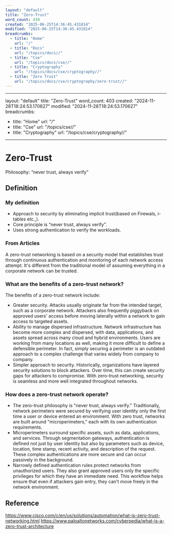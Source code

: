 ```yaml
---
layout: "default"
title: "Zero-Trust"
word_count: 439
created: "2025-06-25T14:36:45.431814"
modified: "2025-06-25T14:36:45.431814"
breadcrumbs:
  - title: "Home"
    url: "/"
  - title: "Docs"
    url: "/topics/docs//"
  - title: "Cse"
    url: "/topics/docs/cse//"
  - title: "Cryptography"
    url: "/topics/docs/cse/cryptography//"
  - title: "Zero Trust"
    url: "/topics/docs/cse/cryptography/zero-trust//"
---
```

---
layout: "default"
title: "Zero-Trust"
word_count: 403
created: "2024-11-28T18:24:53.170627"
modified: "2024-11-28T18:24:53.170627"
breadcrumbs:
  - title: "Home"
    url: "/"
  - title: "Cse"
    url: "/topics/cse//"
  - title: "Cryptography"
    url: "/topics/cse/cryptography//"
---
# Zero-Trust

Philosophy: “never trust, always verify”

## Definition

### My definition

- Approach to security by eliminating implicit trust(based on Firewals, i-tables etc.,).
- Core principle is “never trust, always verify”.
- Uses strong authentication to verify the workloads.

### From Articles

A zero-trust networking is based on a security model that establishes trust through continuous authentication and monitoring of each network access attempt. It's different from the traditional model of assuming everything in a corporate network can be trusted.

### What are the benefits of a zero-trust network?

The benefits of a zero-trust network include:

- Greater security. Attacks usually originate far from the intended target, such as a corporate network. Attackers also frequently piggyback on approved users' access before moving laterally within a network to gain access to targeted assets.
- Ability to manage dispersed infrastructure. Network infrastructure has become more complex and dispersed, with data, applications, and assets spread across many cloud and hybrid environments. Users are working from many locations as well, making it more difficult to define a defensible perimeter. In fact, simply securing a perimeter is an outdated approach to a complex challenge that varies widely from company to company.
- Simpler approach to security. Historically, organizations have layered security solutions to block attackers. Over time, this can create security gaps for attackers to compromise. With zero-trust networking, security is seamless and more well integrated throughout networks.

### How does a zero-trust network operate?

- The zero-trust philosophy is "never trust, always verify." Traditionally, network perimeters were secured by verifying user identity only the first time a user or device entered an environment. With zero trust, networks are built around "microperimeters," each with its own authentication requirements.
- Microperimeters surround specific assets, such as data, applications, and services. Through segmentation gateways, authentication is defined not just by user identity but also by parameters such as device, location, time stamp, recent activity, and description of the request. These complex authentications are more secure and can occur passively in the background.
- Narrowly defined authentication rules protect networks from unauthorized users. They also grant approved users only the specific privileges for which they have an immediate need. This workflow helps ensure that even if attackers gain entry, they can't move freely in the network environment.

## Reference

<https://www.cisco.com/c/en/us/solutions/automation/what-is-zero-trust-networking.html>
<https://www.paloaltonetworks.com/cyberpedia/what-is-a-zero-trust-architecture>
